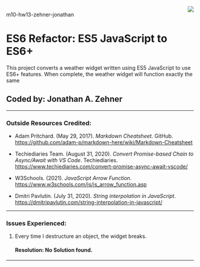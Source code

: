 <img style="float: right;" src="images/logo.png">

m10-hw13-zehner-jonathan

# ES6 Refactor: ES5 JavaScript to ES6+

This project converts a weather widget written using ES5 JavaScript to use ES6+ features. When complete, the weather widget will function exactly the same

## Coded by: Jonathan A. Zehner

---

### **Outside Resources Credited:**

- Adam Pritchard. (May 29, 2017). _Markdown Cheatsheet_. GitHub. https://github.com/adam-p/markdown-here/wiki/Markdown-Cheatsheet

- Techiediaries Team. (August 31, 2020). _Convert Promise-based Chain to Async/Await with VS Code_. Techiediaries. https://www.techiediaries.com/convert-promise-async-await-vscode/

- W3Schools. (2021). _JavaScript Arrow Function_. https://www.w3schools.com/js/js_arrow_function.asp

- Dmitri Pavlutin. (July 31, 2020). _String interpolation in JavaScript_. https://dmitripavlutin.com/string-interpolation-in-javascript/

---

### **Issues Experienced:**

1. Every time I destructure an object, the widget breaks.

   #### Resolution: No Solution found.

---
